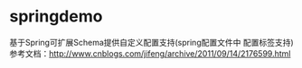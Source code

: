 # springdemo
基于Spring可扩展Schema提供自定义配置支持(spring配置文件中 配置标签支持) <br>
参考文档：http://www.cnblogs.com/jifeng/archive/2011/09/14/2176599.html
